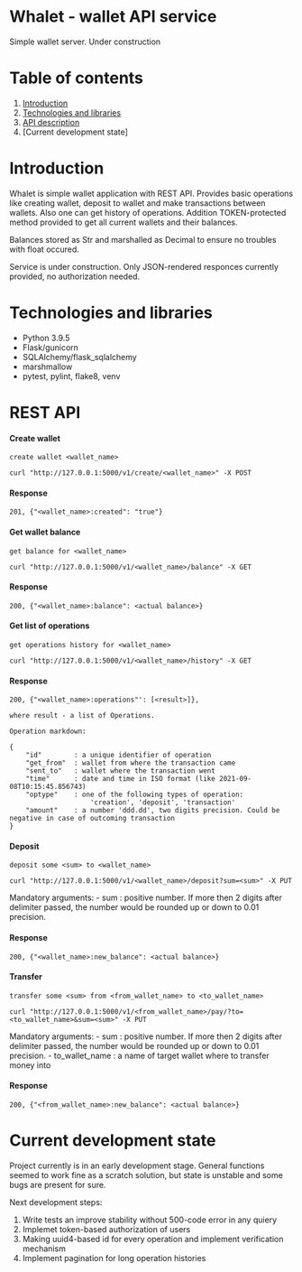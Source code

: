 # Whalet - wallet API service

Simple wallet server. Under construction

# Table of contents

1. [Introduction](#introduction)
2. [Technologies and libraries](#technologies-and-libraries)
3. [API description](#REST-API)
4. [Current development state]

# Introduction

Whalet is simple wallet application with REST API. Provides basic operations like creating wallet, deposit to wallet and make transactions between wallets. Also one can get history of operations.
Addition TOKEN-protected method provided to get all current wallets and their balances.

Balances stored as Str and marshalled as Decimal to ensure no troubles with float occured.

Service is under construction. Only JSON-rendered responces currently provided, no authorization needed.

# Technologies and libraries

* Python 3.9.5
* Flask/gunicorn
* SQLAlchemy/flask_sqlalchemy
* marshmallow
* pytest, pylint, flake8, venv

# REST API

#### Create wallet
`create wallet <wallet_name>`

`curl "http://127.0.0.1:5000/v1/create/<wallet_name>" -X POST`

#### Response

    201, {"<wallet_name>:created": "true"}

#### Get wallet balance
`get balance for <wallet_name>`

`curl "http://127.0.0.1:5000/v1/<wallet_name>/balance" -X GET`

#### Response

    200, {"<wallet_name>:balance": <actual balance>}

#### Get list of operations
`get operations history for <wallet_name>`

`curl "http://127.0.0.1:5000/v1/<wallet_name>/history" -X GET`

#### Response

    200, {"<wallet_name>:operations"': [<result>]},
    
    where result - a list of Operations.

    Operation markdown:

    {
        "id"        : a unique identifier of operation
        "get_from"  : wallet from where the transaction came
        "sent_to"   : wallet where the transaction went
        "time"      : date and time in ISO format (like 2021-09-08T10:15:45.856743)
        "optype"    : one of the following types of operation:
                        'creation', 'deposit', 'transaction'
        "amount"    : a number 'ddd.dd', two digits precision. Could be negative in case of outcoming transaction
    }

#### Deposit
`deposit some <sum> to <wallet_name>`

`curl "http://127.0.0.1:5000/v1/<wallet_name>/deposit?sum=<sum>" -X PUT`

Mandatory arguments:
    - sum  : positive number. If more then 2 digits after delimiter passed,
             the number would be rounded up or down to 0.01 precision.

#### Response

    200, {"<wallet_name>:new_balance": <actual balance>}

#### Transfer
`transfer some <sum> from <from_wallet_name> to <to_wallet_name>`

`curl "http://127.0.0.1:5000/v1/<from_wallet_name>/pay/?to=<to_wallet_name>&sum=<sum>" -X PUT`

Mandatory arguments:
    - sum              : positive number. If more then 2 digits after delimiter passed,
                         the number would be rounded up or down to 0.01 precision.
    - to_wallet_name   : a name of target wallet where to transfer money into

#### Response

    200, {"<from_wallet_name>:new_balance": <actual balance>}

# Current development state

Project currently is in an early development stage. General functions seemed to work fine as a scratch solution, but state is unstable and some bugs are present for sure.

Next development steps:

1) Write tests an improve stability without 500-code error in any quiery
2) Implemet token-based authorization of users
3) Making uuid4-based id for every operation and implement verification mechanism
4) Implement pagination for long operation histories